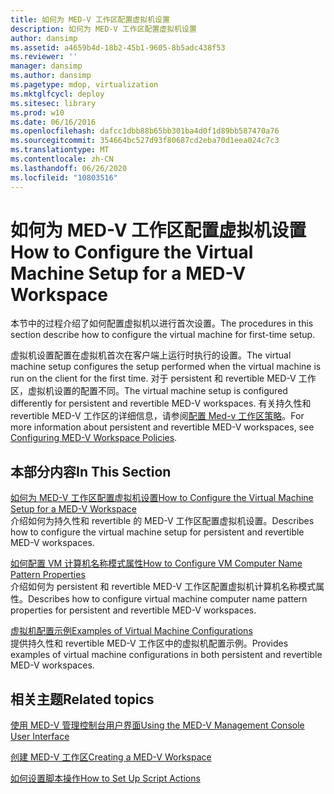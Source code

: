 ```yaml
---
title: 如何为 MED-V 工作区配置虚拟机设置
description: 如何为 MED-V 工作区配置虚拟机设置
author: dansimp
ms.assetid: a4659b4d-18b2-45b1-9605-8b5adc438f53
ms.reviewer: ''
manager: dansimp
ms.author: dansimp
ms.pagetype: mdop, virtualization
ms.mktglfcycl: deploy
ms.sitesec: library
ms.prod: w10
ms.date: 06/16/2016
ms.openlocfilehash: dafcc1dbb88b65bb301ba4d0f1d89bb587470a76
ms.sourcegitcommit: 354664bc527d93f80687cd2eba70d1eea024c7c3
ms.translationtype: MT
ms.contentlocale: zh-CN
ms.lasthandoff: 06/26/2020
ms.locfileid: "10803516"
---
```

# <span data-ttu-id="dc006-103">如何为 MED-V 工作区配置虚拟机设置</span><span class="sxs-lookup"><span data-stu-id="dc006-103">How to Configure the Virtual Machine Setup for a MED-V Workspace</span></span>


<span data-ttu-id="dc006-104">本节中的过程介绍了如何配置虚拟机以进行首次设置。</span><span class="sxs-lookup"><span data-stu-id="dc006-104">The procedures in this section describe how to configure the virtual machine for first-time setup.</span></span>

<span data-ttu-id="dc006-105">虚拟机设置配置在虚拟机首次在客户端上运行时执行的设置。</span><span class="sxs-lookup"><span data-stu-id="dc006-105">The virtual machine setup configures the setup performed when the virtual machine is run on the client for the first time.</span></span> <span data-ttu-id="dc006-106">对于 persistent 和 revertible MED-V 工作区，虚拟机设置的配置不同。</span><span class="sxs-lookup"><span data-stu-id="dc006-106">The virtual machine setup is configured differently for persistent and revertible MED-V workspaces.</span></span> <span data-ttu-id="dc006-107">有关持久性和 revertible MED-V 工作区的详细信息，请参阅[配置 Med-v 工作区策略](configuring-med-v-workspace-policies.md)。</span><span class="sxs-lookup"><span data-stu-id="dc006-107">For more information about persistent and revertible MED-V workspaces, see [Configuring MED-V Workspace Policies](configuring-med-v-workspace-policies.md).</span></span>

## <span data-ttu-id="dc006-108">本部分内容</span><span class="sxs-lookup"><span data-stu-id="dc006-108">In This Section</span></span>


<a href="" id="how-to-configure-the-virtual-machine-setup-for-a-med-v-workspace"></a>[<span data-ttu-id="dc006-109">如何为 MED-V 工作区配置虚拟机设置</span><span class="sxs-lookup"><span data-stu-id="dc006-109">How to Configure the Virtual Machine Setup for a MED-V Workspace</span></span>](how-to-configure-the-virtual-machine-setup-for-a-med-v-workspacemedvv2.md)  
<span data-ttu-id="dc006-110">介绍如何为持久性和 revertible 的 MED-V 工作区配置虚拟机设置。</span><span class="sxs-lookup"><span data-stu-id="dc006-110">Describes how to configure the virtual machine setup for persistent and revertible MED-V workspaces.</span></span>

<a href="" id="how-to-configure-vm-computer-name-pattern-properties"></a>[<span data-ttu-id="dc006-111">如何配置 VM 计算机名称模式属性</span><span class="sxs-lookup"><span data-stu-id="dc006-111">How to Configure VM Computer Name Pattern Properties</span></span>](how-to-configure-vm-computer-name-pattern-propertiesmedvv2.md)  
<span data-ttu-id="dc006-112">介绍如何为 persistent 和 revertible MED-V 工作区配置虚拟机计算机名称模式属性。</span><span class="sxs-lookup"><span data-stu-id="dc006-112">Describes how to configure virtual machine computer name pattern properties for persistent and revertible MED-V workspaces.</span></span>

<a href="" id="examples-of-virtual-machine-configurations"></a>[<span data-ttu-id="dc006-113">虚拟机配置示例</span><span class="sxs-lookup"><span data-stu-id="dc006-113">Examples of Virtual Machine Configurations</span></span>](examples-of-virtual-machine-configurationsv2.md)  
<span data-ttu-id="dc006-114">提供持久性和 revertible MED-V 工作区中的虚拟机配置示例。</span><span class="sxs-lookup"><span data-stu-id="dc006-114">Provides examples of virtual machine configurations in both persistent and revertible MED-V workspaces.</span></span>

## <span data-ttu-id="dc006-115">相关主题</span><span class="sxs-lookup"><span data-stu-id="dc006-115">Related topics</span></span>


[<span data-ttu-id="dc006-116">使用 MED-V 管理控制台用户界面</span><span class="sxs-lookup"><span data-stu-id="dc006-116">Using the MED-V Management Console User Interface</span></span>](using-the-med-v-management-console-user-interface.md)

[<span data-ttu-id="dc006-117">创建 MED-V 工作区</span><span class="sxs-lookup"><span data-stu-id="dc006-117">Creating a MED-V Workspace</span></span>](creating-a-med-v-workspacemedv-10-sp1.md)

[<span data-ttu-id="dc006-118">如何设置脚本操作</span><span class="sxs-lookup"><span data-stu-id="dc006-118">How to Set Up Script Actions</span></span>](how-to-set-up-script-actions.md)

 

 





